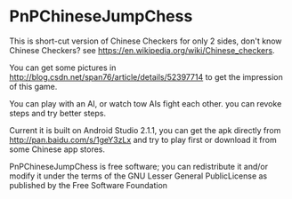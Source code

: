 # PnPChineseJumpChess

This is short-cut version of Chinese Checkers for only 2 sides, don't know Chinese Checkers? see https://en.wikipedia.org/wiki/Chinese_checkers.

You can get some pictures in http://blog.csdn.net/span76/article/details/52397714 to get the impression of this game.

You can play with an AI, or watch tow AIs fight each other. you can revoke steps and try better steps.

Current it is built on Android Studio 2.1.1, you can get the apk directly from http://pan.baidu.com/s/1geY3zLx and try to play first or download it from some Chinese app stores.

PnPChineseJumpChess is free software; you can redistribute it and/or modify it under the terms of the GNU Lesser General PublicLicense as published by the Free Software Foundation
